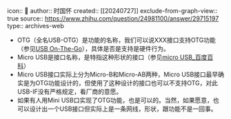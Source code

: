 icon:: 💾
author:: 时国怀
created:: [[20240727]]
exclude-from-graph-view:: true
source:: https://www.zhihu.com/question/24981100/answer/29715197
type:: archives-web

- OTG（全名USB-OTG）是功能的名称，我们可以说XXX接口支持OTG功能（参见[USB On-The-Go](http://zh.wikipedia.org/wiki/OTG)），具体是否是支持是硬件行为。
- Micro USB是接口名称，是特指这种形状的接口（参见[micro USB_百度百科](http://baike.baidu.com/view/1851541.htm?fr=aladdin)）
- Micro USB接口实际上分为Micro-B和Micro-AB两种，Micro USB接口最早确实是为OTG功能设计的，但使用了这种设计的接口也可以不支持OTG，对此USB-IF没有严格规定，看厂商的意愿。
- 如果有人用Mini USB口实现了OTG功能，也是可以的。当然，如果愿意，也可以设计出一个USB接口但实际上是一条网线，形状，跟功能不是一回事。